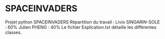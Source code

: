 # SPACEINVADERS
Projet python SPACEINVADERS
Répartition du travail : Livio SINGARIN-SOLE : 60%
                         Julien PHENG : 40%
Le fichier Explication.txt détaille les différentes classes.
